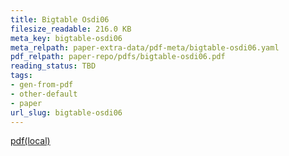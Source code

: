 ```yaml
---
title: Bigtable Osdi06
filesize_readable: 216.0 KB
meta_key: bigtable-osdi06
meta_relpath: paper-extra-data/pdf-meta/bigtable-osdi06.yaml
pdf_relpath: paper-repo/pdfs/bigtable-osdi06.pdf
reading_status: TBD
tags:
- gen-from-pdf
- other-default
- paper
url_slug: bigtable-osdi06
---
```


[pdf(local)](../../paper-repo/pdfs/bigtable-osdi06.pdf)
